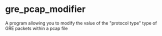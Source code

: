 # gre_pcap_modifier
A program allowing you to modify the value of the "protocol type" type of GRE packets within a pcap file
